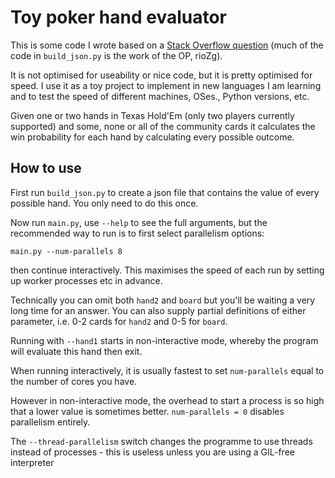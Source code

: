 # Toy poker hand evaluator

This is some code I wrote based on a [Stack Overflow question](https://stackoverflow.com/questions/59435354/how-can-i-speed-up-my-python-poker-hand-vs-hand-equity-calculator) (much of the code in `build_json.py` is the work of the OP, rioZg).

It is not optimised for useability or nice code, but it is pretty optimised for speed. 
I use it as a toy project to implement in new languages I am learning and to test the speed of different
machines, OSes., Python versions, etc.

Given one or two hands in Texas Hold'Em (only two players currently supported) 
and some, none or all of the community cards it calculates the win probability for each hand by 
calculating every possible outcome.

## How to use

First run `build_json.py` to create a json file that contains the value of every possible hand. You only need to do this once.

Now run `main.py`, use `--help` to see the full arguments, but the recommended way to run is to first select parallelism options:

    main.py --num-parallels 8

then continue interactively. This maximises the speed of each run by setting up worker processes etc in advance.

Technically you can omit both `hand2` and `board` but you'll be waiting a very long time for an answer. 
You can also supply partial definitions of either parameter, i.e. 0-2 cards for `hand2` and 0-5 for `board`.

Running with `--hand1` starts in non-interactive mode, whereby the program will evaluate this hand then exit.

When running interactively, it is usually fastest to set `num-parallels` equal to the number of cores you have. 

However in non-interactive mode, the overhead to start a process is so high that a lower value is sometimes better. 
`num-parallels = 0` disables parallelism entirely.

The `--thread-parallelism` switch changes the programme to use threads instead of processes - 
this is useless unless you are using a GIL-free interpreter
